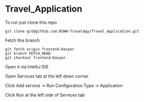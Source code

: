 # Travel_Application

To run just clone this repo
```
git clone git@github.com:RSWW-TravelApp/Travel_Application.git
```

Fetch this branch
```
git fetch origin frontend-Kacper
git branch FETCH_HEAD
git checkout frontend-Kacper
```

Open it via IntelliJ IDE

Open Services tab at the left down corner

Click Add service -> Run Configuration Type -> Application

Click Run at the left side of Services tab
